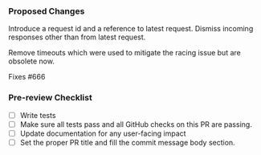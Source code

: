 <!-- Thank you for opening this PR! 
PR titles and descriptions are improtant for us. We use them to produce commit messages and to better understand the context of the PR.
All the commits in this PR will be squash-merged into a single commit and the commit message will use the PR title and the commit message 
section of this PR description.

Please follow these steps:

1. Set the PR Title
Please use the following format for the PR title. It will be used as the commit message subject (first line in the commit message)

type: some message (type possbile values: fix | feat | chore | docs | refactor | test)

2. Describe your proposed changes which will be used in the commit message body. We've put a sample for you. 
-->

### Proposed Changes

<!-- Commit message body -->

Introduce a request id and a reference to latest request. Dismiss
incoming responses other than from latest request.

Remove timeouts which were used to mitigate the racing issue but are
obsolete now.

Fixes #666

<!-- End of commit body -->

<!-- 3. Why the PR? If no issue exists, describe to us the "why" behind your PR
-->

<!-- 4. Pre-review Checklist.
Go through this checklist and make sure all applicable tasks are checked.
If some of these boxes are not checked, you will be asked to complete these requirements or explain why they do not apply to your PR.
-->

### Pre-review Checklist

- [ ] Write tests
- [ ] Make sure all tests pass and all GitHub checks on this PR are passing.
- [ ] Update documentation for any user-facing impact
- [ ] Set the proper PR title and fill the commit message body section.
